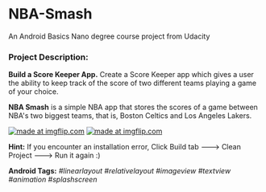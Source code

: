# NBA-Smash
An Android Basics Nano degree course project from Udacity
### Project Description: 
**Build a Score Keeper App.**
Create a Score Keeper app which gives a user the ability to keep track of the score of two different teams playing a game of your choice. 

**NBA Smash** is a simple NBA app that stores the scores of a game between NBA's two biggest teams, that is, Boston Celtics and Los Angeles Lakers.

<a href="https://imgflip.com/gif/2fjh7c"><img src="https://i.imgflip.com/2fjh7c.gif" title="made at imgflip.com"/></a>
<a href="https://imgflip.com/gif/2fjhew"><img src="https://i.imgflip.com/2fjhew.gif" title="made at imgflip.com"/></a>

**Hint:** If you encounter an installation error, Click Build tab ---> Clean Project ---> Run it again :)

**Android Tags:** *#linearlayout* *#relativelayout* *#imageview* *#textview* *#animation* *#splashscreen*    

